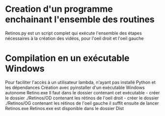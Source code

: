 # Creation d'un programme enchainant l'ensemble des routines
Retinos.py est un script complet qui exécute l'ensemble des étapes nécessaires à la création des vidéos, pour l'oeil droit et l'oeil gauche

# Compilation en un exécutable Windows
Pour faciliter l'accès à un utilisateur lambda, n'ayant pas installé Python et les dépendances
Création avec pyinstaller d'un exécutable Windows autonome Retino.exe
    Il faut dans le dossier contenant cet exécutable
        - créer le dossier ./Retinos/OD contenant les rétinos de l'oeil droit
        - créer le dossier ./Retinos/OG contenant les rétinos de l'oeil gauche
    il suffit ensuite de lancer Retinos.exe
Retinos.exe est disponible dans le dossier Dist